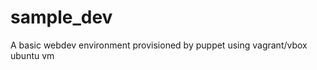 sample_dev
==========

A basic webdev environment provisioned by puppet using vagrant/vbox ubuntu vm
